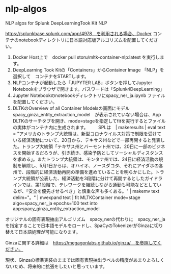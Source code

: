 # nlp-algos
NLP algos for Splunk DeepLearningTook Kit NLP

https://splunkbase.splunk.com/app/4978　を利用される場合、Docker コンテナのnotebookディレクトリに日本語対応版アルゴリズムを配置してください。

1. Docker Host上で　docker pull storu/mltk-container-nlp:latest を実行します。
2. DeepLearning Took Kitの「Containers」からContainer Image 「NLP」を選択して　コンテナをSTARTします。
3. NLPコンテナが起動したら「JUPYTER LAB」ボタンを押してJupyter Notebookをブラウザで開きます。パスワードは「Splunk4DeepLearning」
4. Jupyter Notebookのnotebookディレクトリにspacy_ner_ja.ipynb ファイルを配置してください。
5. DLTKのOverview of all Container  Modelsの画面にモデル　spacy_ginza_entity_extraction_model　が表示されていない場合は、App DLTKのサーチタブを開き、mode=stageを指定してfitを実行するとファイルの実体がコンテナ内に生成されます。
　　SPLは　| makeresults | eval text = "アメリカのトランプ大統領は、新型コロナウイルス対策で制限を受けている経済活動について、20日から、テキサス州などで一部再開すると発表した。トランプ大統領「テキサス州とバーモント州では、20日に一部のビジネスを開始するだろうが、引き続き、感染予防としてソーシャルディスタンスを求める」。またトランプ大統領は、モンタナ州では、24日に経済活動の規制を解除し、5月1日からは、オハイオ、ノースダコタ、それにアイダホの各州で、段階的に経済活動再開の準備を進めていることを明らかにした。トランプ大統領が公表した、経済活動を3段階に分けて再開するとしたガイドラインでは、第1段階で、テレワークを継続しながら通勤も可能などとしているが、「安全を優先させるべき」と慎重な声も多くある。" | makemv text delim="。" | mvexpand text | fit MLTKContainer mode=stage algo=spacy_ner_ja epochs=100 text into app:spacy_ginza_entity_extraction_model

オリジナルの固有表現抽出アルゴリズム　spacy_nerの代わりに　spacy_ner_ja を指定することで日本語モデルをロードし、SpaCyのTokenizerがGinzaに切り替えて日本語処理が可能になります。

Ginzaに関する詳細は　https://megagonlabs.github.io/ginza/　を参照してください。

現状、Ginzaの標準実装のままでは固有表現抽出ラベルの精度があまりよろしくないため、将来的に拡張をしたいと思っています。

